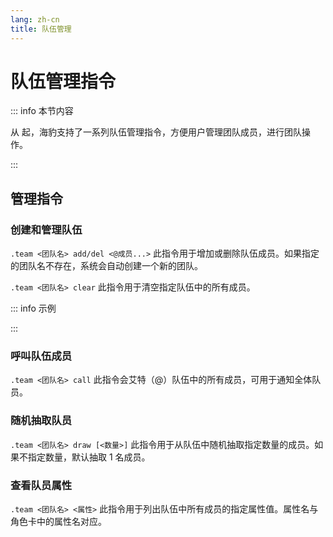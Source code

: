 ```yaml
---
lang: zh-cn
title: 队伍管理
---
```


# 队伍管理指令 <Badge type="tip" text="v1.5.0"/>

::: info 本节内容

从 <Badge type="tip" text="v1.5.0"/> 起，海豹支持了一系列队伍管理指令，方便用户管理团队成员，进行团队操作。

:::

## 管理指令

### 创建和管理队伍

`.team <团队名> add/del <@成员...>` 此指令用于增加或删除队伍成员。如果指定的团队名不存在，系统会自动创建一个新的团队。

`.team <团队名> clear` 此指令用于清空指定队伍中的所有成员。

::: info 示例

<!-- autocorrect-disable -->
<ChatBox :messages="[
{content: '.team 探险队 add @玩家1 @玩家2', send: true},
{content: '已经添加2名玩家至团队探险队'},
{content: '.team 探险队 del @玩家1', send: true},
{content: '已经从团队探险队删除1名玩家'},
{content: '.team 探险队 clear', send: true},
{content: '清空了团队探险队'}
]"/>
<!-- autocorrect-enable -->

:::

### 呼叫队伍成员

`.team <团队名> call` 此指令会艾特（@）队伍中的所有成员，可用于通知全体队员。

### 随机抽取队员

`.team <团队名> draw [<数量>]` 此指令用于从队伍中随机抽取指定数量的成员。如果不指定数量，默认抽取 1 名成员。

### 查看队员属性

`.team <团队名> <属性>` 此指令用于列出队伍中所有成员的指定属性值。属性名与角色卡中的属性名对应。

<!-- autocorrect-disable -->
<ChatBox :messages="[
{content: '.team 探险队 call', send: true},
{content: '呼叫探险队：@玩家1 @玩家2'},
{content: '.team 探险队 draw', send: true},
{content: '从团队探险队中随机抽取到：@玩家2'},
{content: '.team 探险队 draw 2', send: true},
{content: '从团队探险队中随机抽取2名成员：@玩家1 @玩家2'},
{content: '.team 探险队 侦察', send: true},
{content: '队伍探险队的属性：\n侦察 60 @玩家1\n侦察 55 @玩家2'}
]"/>
<!-- autocorrect-enable -->
